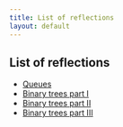 ```yaml
---
title: List of reflections
layout: default
---
```


## List of reflections

<ul>
<li><a href = "http://tammydoestheneedful.com/ctci/2023/06/08/linked-lists-stacks-queues.html#reflection-on-this-weeks-video">Queues</a></li>
<li><a href = "http://tammydoestheneedful.com/ctci/2023/06/15/trees-binary-search-trees.html#reflection-on-this-weeks-video">Binary trees part I</a></li>
<li><a href = "http://tammydoestheneedful.com/ctci/2023/06/22/tries.html#reflection-on-this-weeks-video">Binary trees part II</a></li>
<li><a href = "http://tammydoestheneedful.com/ctci/2023/06/29/heaps.html#reflection-on-this-weeks-video)">Binary trees part III</a></li>
</ul>